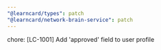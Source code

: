 ```yaml
---
"@learncard/types": patch
"@learncard/network-brain-service": patch
---
```


chore: [LC-1001] Add  'approved' field to user profile
